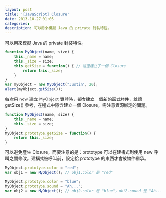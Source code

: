 ```yaml
---
layout: post
title: '[JavaScript] Closure'
date: 2013-10-27 01:05
categories: 
description: 可以用來模擬 Java 的 private 封裝特性。
---
```

可以用來模擬 Java 的 private 封裝特性。
``` js
function MyObject(name, size) {
    this._name = name;
    this._size = size;
    this.getSize = function() { // 這邊建立了一個 Closure
        return this._size;
    }
}
var myObject = new MyObject("Justin", 20);
alert(myObject.getSize());
```
每次用 new 建立 MyObject 實體時，都會建立一個新的函式物件，並讓 getSize() 參考，在程式中隱含建立一個 Closure，需注意資源綁定的問題。
``` js
function MyObject(name, size) {
    this._name = name;
    this._size = size;
}
MyObject.prototype.getSize = function() {
    return this._size;
}
```
可以避免產生 Closure，而要注意的是：prototype 可以在建構式到使用 new 呼叫之間修改。建構式被呼叫前，設定給 prototype 的東西才會被物件繼承。
``` js
MyObject.prototype.color = "red";
var obj1 = new MyObject(); // obj1.color 是 "red"

MyObject.prototype.color = "blue";
MyObject.prototype.sound = "Ah...";
var obj2 = new MyObject(); // obj2.color 是 "blue"，obj2.sound 是 "Ah..."
```